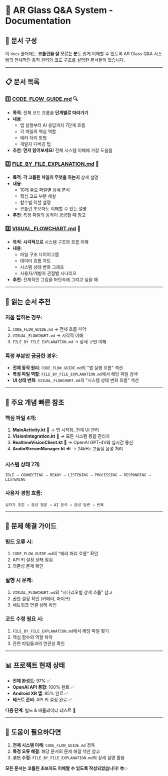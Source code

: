 # 📖 AR Glass Q&A System - Documentation

## 🎯 문서 구성

이 `docs` 폴더에는 **코틀린을 잘 모르는 분**도 쉽게 이해할 수 있도록 AR Glass Q&A 시스템의 전체적인 동작 원리와 코드 구조를 설명한 문서들이 있습니다.

---

## 📋 문서 목록

### 1️⃣ **[CODE_FLOW_GUIDE.md](./CODE_FLOW_GUIDE.md)** 🔍
- **목적**: 전체 코드 흐름을 **단계별로 따라가기** 
- **내용**: 
  - 앱 실행부터 AI 응답까지 7단계 흐름
  - 각 파일의 핵심 역할
  - 에러 처리 방법
  - 개발자 디버깅 팁
- **추천**: **먼저 읽어보세요!** 전체 시스템 이해에 가장 도움됨

### 2️⃣ **[FILE_BY_FILE_EXPLANATION.md](./FILE_BY_FILE_EXPLANATION.md)** 📝
- **목적**: **각 코틀린 파일이 무엇을 하는지** 상세 설명
- **내용**:
  - 10개 주요 파일별 상세 분석
  - 핵심 코드 부분 해설
  - 함수별 역할 설명
  - 코틀린 초보자도 이해할 수 있는 설명
- **추천**: 특정 파일의 동작이 궁금할 때 참고

### 3️⃣ **[VISUAL_FLOWCHART.md](./VISUAL_FLOWCHART.md)** 🎨
- **목적**: **시각적으로** 시스템 구조와 흐름 이해
- **내용**:
  - 파일 구조 다이어그램
  - 데이터 흐름 차트
  - 시스템 상태 변화 그래프
  - 사용자/개발자 관점별 시나리오
- **추천**: 전체적인 그림을 머릿속에 그리고 싶을 때

---

## 🚀 읽는 순서 추천

### **처음 접하는 경우**:
1. `CODE_FLOW_GUIDE.md` → 전체 흐름 파악
2. `VISUAL_FLOWCHART.md` → 시각적 이해
3. `FILE_BY_FILE_EXPLANATION.md` → 상세 구현 이해

### **특정 부분만 궁금한 경우**:
- **전체 동작 원리**: `CODE_FLOW_GUIDE.md`의 "앱 실행 흐름" 섹션
- **특정 파일 역할**: `FILE_BY_FILE_EXPLANATION.md`에서 해당 파일 검색
- **UI 상태 변화**: `VISUAL_FLOWCHART.md`의 "시스템 상태 변화 흐름" 섹션

---

## 🎯 주요 개념 빠른 참조

### **핵심 파일 4개**:
1. **MainActivity.kt** 📱 → 앱 시작점, 전체 UI 관리
2. **VisionIntegration.kt** 🎯 → 모든 시스템 통합 관리자
3. **RealtimeVisionClient.kt** 🤖 → OpenAI GPT-4V와 실시간 통신
4. **AudioStreamManager.kt** 🔊 → 24kHz 고품질 음성 처리

### **시스템 상태 7개**:
```
IDLE → CONNECTING → READY → LISTENING → PROCESSING → RESPONDING → LISTENING
```

### **사용자 경험 흐름**:
```
십자가 조준 → 음성 질문 → AI 분석 → 음성 답변 → 반복
```

---

## 🔧 문제 해결 가이드

### **빌드 오류 시**:
1. `CODE_FLOW_GUIDE.md`의 "에러 처리 흐름" 확인
2. API 키 설정 상태 점검
3. 의존성 문제 확인

### **실행 시 문제**:
1. `VISUAL_FLOWCHART.md`의 "시나리오별 상세 흐름" 참고
2. 권한 설정 확인 (카메라, 마이크)
3. 네트워크 연결 상태 확인

### **코드 수정 필요 시**:
1. `FILE_BY_FILE_EXPLANATION.md`에서 해당 파일 찾기
2. 핵심 함수와 역할 파악
3. 관련 파일들과의 연관성 확인

---

## 📊 프로젝트 현재 상태

- **전체 완성도**: 97% ✅
- **OpenAI API 통합**: 100% 완료 ✅
- **Android XR 앱**: 95% 완료 ✅
- **테스트 준비**: API 키 설정 완료 ✅

**다음 단계**: 빌드 & 에뮬레이터 테스트 🚀

---

## 🤝 도움이 필요하다면

1. **전체 시스템 이해**: `CODE_FLOW_GUIDE.md` 정독
2. **특정 오류 해결**: 해당 문서의 문제 해결 섹션 참고
3. **코드 수정**: `FILE_BY_FILE_EXPLANATION.md`의 상세 설명 활용

**모든 문서는 코틀린 초보자도 이해할 수 있도록 작성되었습니다!** 📚✨